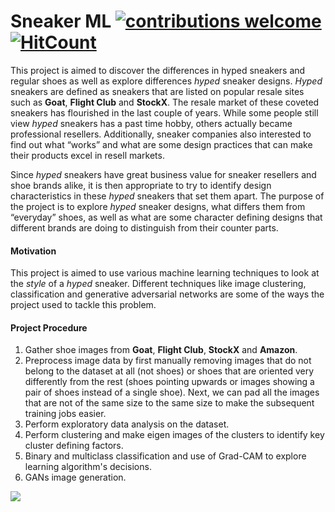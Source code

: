 # Sneaker ML [![contributions welcome](https://img.shields.io/badge/contributions-welcome-brightgreen.svg?style=flat)](https://github.com/dwyl/esta/issues)[![HitCount](http://hits.dwyl.com/Andrewzh112/Sneaker-ML.svg)](http://hits.dwyl.com/Andrewzh112/Sneaker-ML)
This project is aimed to discover the differences in hyped sneakers and regular shoes as well as explore differences _hyped_ sneaker designs. _Hyped_ sneakers are defined as sneakers that are listed on popular resale sites such as **Goat**, **Flight Club** and **StockX**. The resale market of these coveted sneakers has flourished in the last couple of years. While some people still view _hyped_ sneakers has a past time hobby, others actually became professional resellers. Additionally, sneaker companies also interested to find out what “works” and what are some design practices that can make their products excel in resell markets.

Since _hyped_ sneakers have great business value for sneaker resellers and shoe brands alike, it is then appropriate to try to identify design characteristics in these _hyped_ sneakers that set them apart. The purpose of the project is to explore _hyped_ sneaker designs, what differs them from “everyday” shoes, as well as what are some character defining designs that different brands are doing to distinguish from their counter parts. 

#### Motivation
This project is aimed to use various machine learning techniques to look at the _style_ of a _hyped_ sneaker. Different techniques like image clustering, classification and generative adversarial networks are some of the ways the project used to tackle this problem. 

#### Project Procedure

1. Gather shoe images from **Goat**, **Flight Club**, **StockX** and **Amazon**.
2. Preprocess image data by first manually removing images that do not belong to the dataset at all (not shoes) or shoes that are oriented very differently from the rest (shoes pointing upwards or images showing a pair of shoes instead of a single shoe). Next, we can pad all the images that are not of the same size to the same size to make the subsequent training jobs easier.
3. Perform exploratory data analysis on the dataset.
4. Perform clustering and make eigen images of the clusters to identify key cluster defining factors.
5. Binary and multiclass classification and use of Grad-CAM to explore learning algorithm's decisions.
6. GANs image generation.

![](misc/GAN.gif)